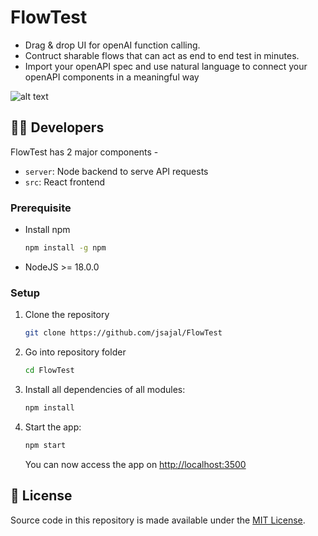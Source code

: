 # FlowTest

- Drag & drop UI for openAI function calling.
- Contruct sharable flows that can act as end to end test in minutes.
- Import your openAPI spec and use natural language to connect your openAPI components in a meaningful way

![alt text](public/flowtest.gif)

## 👨‍💻 Developers
FlowTest has 2 major components -
-   `server`: Node backend to serve API requests
-   `src`: React frontend

### Prerequisite
-   Install npm
    ```bash
    npm install -g npm
    ```
-   NodeJS >= 18.0.0

### Setup
1. Clone the repository
    ```bash
    git clone https://github.com/jsajal/FlowTest
    ```
2. Go into repository folder
    ```bash
    cd FlowTest
    ```
3. Install all dependencies of all modules:
    ```bash
    npm install
    ```
4. Start the app:
    ```bash
    npm start
    ```
    You can now access the app on [http://localhost:3500](http://localhost:3500)

## 📄 License
Source code in this repository is made available under the [MIT License](LICENSE.md).